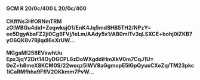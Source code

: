 #### GCM R 20/0c/400 L 20/0c/400
**CKffNs3HfORNmTRM**<br/>**zOlWBGu4dxI+ZeqwksjO1/EnK4Jq5mdSHB5TH2/NPzY=**<br/>**ee5DgyAbaFZ2ji0Cg6FVj/leLm/AAdy5x1/AB0mITv3qLSXCE+bohj0iZKB7yO6QK8v78jIqdl6sXrUW...**<br/><br/>
**MGgaMI258EVswhUu**<br/>**Epx3jqY2Drt14OyDGCPL6zDoWXgddiHmXkV0m7CqJ1U=**<br/>**0eZ+h8meX8KCM0S/22woqz5lWV8aGgmopE5IGpQyusCXeZq/TM23pkc1iCaRMfhha9FfIV2OKkmm7PvW...**